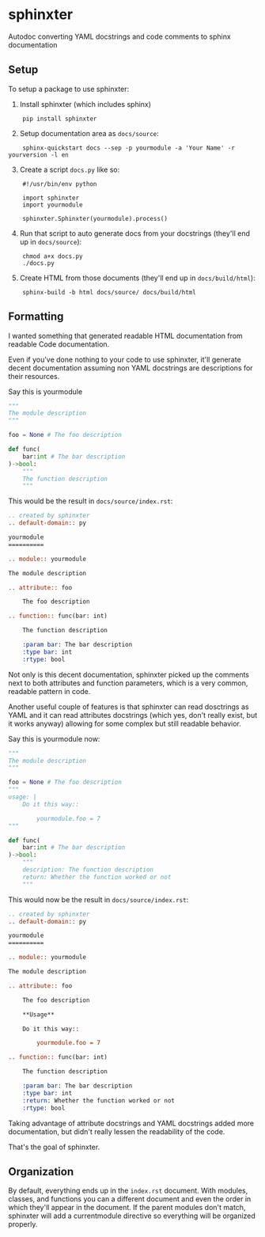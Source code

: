 sphinxter
=========

Autodoc converting YAML docstrings and code comments to sphinx documentation

Setup
-----

To setup a package to use sphinxter:

1. Install sphinxter (which includes sphinx)

```
    pip install sphinxter
```

2. Setup documentation area as `docs/source`:

```
    sphinx-quickstart docs --sep -p yourmodule -a 'Your Name' -r yourversion -l en
```

3. Create a script `docs.py` like so:

```
    #!/usr/bin/env python

    import sphinxter
    import yourmodule

    sphinxter.Sphinxter(yourmodule).process()
```

4. Run that script to auto generate docs from your docstrings (they'll end up in `docs/source`):

```
    chmod a+x docs.py
    ./docs.py
```

5. Create HTML from those documents (they'll end up in `docs/build/html`):

```
    sphinx-build -b html docs/source/ docs/build/html
```

Formatting
----------

I wanted something that generated readable HTML documentation from readable Code documentation.

Even if you've done nothing to your code to use sphinxter, it'll generate decent documentation assuming non YAML
docstrings are descriptions for their resources.

Say this is yourmodule

```python
"""
The module description
"""

foo = None # The foo description

def func(
    bar:int # The bar description
)->bool:
    """
    The function description
    """
```

This would be the result in `docs/source/index.rst`:

```rst
.. created by sphinxter
.. default-domain:: py

yourmodule
==========

.. module:: yourmodule

The module description

.. attribute:: foo

    The foo description

.. function:: func(bar: int)

    The function description

    :param bar: The bar description
    :type bar: int
    :rtype: bool
```

Not only is this decent documentation, sphinxter picked up the comments next to both attributes and function parameters,
which is a very common, readable pattern in code.

Another useful couple of features is that sphinxter can read dosctrings as YAML and it can read attributes docstrings
(which yes, don't really exist, but it works anyway) allowing for some complex but still readable behavior.

Say this is yourmodule now:

```python
"""
The module description
"""

foo = None # The foo description
"""
usage: |
    Do it this way::

        yourmodule.foo = 7
"""

def func(
    bar:int # The bar description
)->bool:
    """
    description: The function description
    return: Whether the function worked or not
    """
```

This would now be the result in `docs/source/index.rst`:

```rst
.. created by sphinxter
.. default-domain:: py

yourmodule
==========

.. module:: yourmodule

The module description

.. attribute:: foo

    The foo description

    **Usage**

    Do it this way::

        yourmodule.foo = 7

.. function:: func(bar: int)

    The function description

    :param bar: The bar description
    :type bar: int
    :return: Whether the function worked or not
    :rtype: bool
```

Taking advantage of attribute docstrings and YAML docstrings added more documentation, but didn't really lessen
the readability of the code.

That's the goal of sphinxter.

Organization
------------

By default, everything ends up in the `index.rst` document. With modules, classes, and functions you can a different
document and even the order in which they'll appear in the document. If the parent modules don't match, sphinxter will
add a currentmodule directive so everything will be organized properly.
